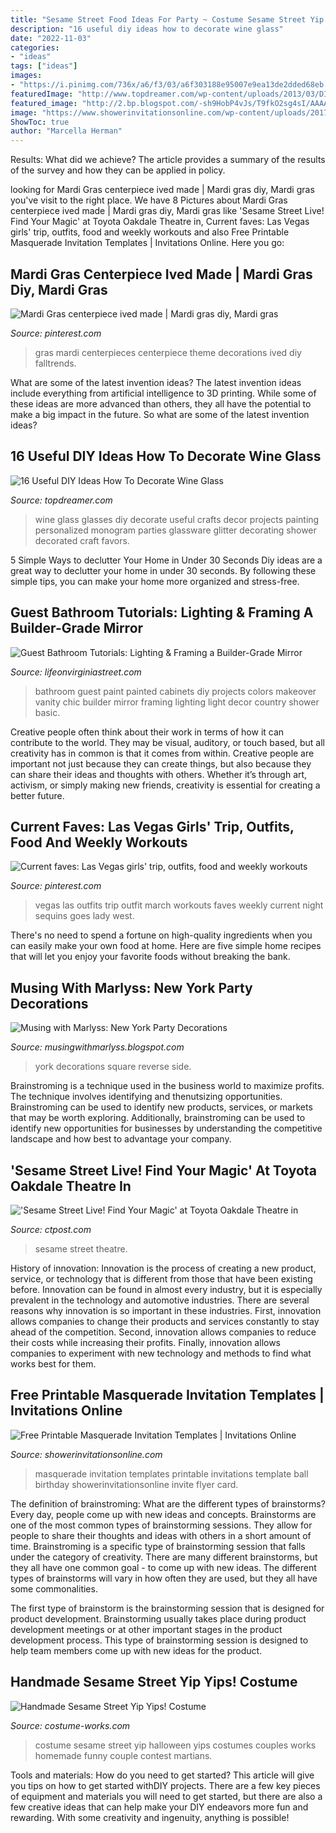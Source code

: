```yaml
---
title: "Sesame Street Food Ideas For Party ~ Costume Sesame Street Yip Halloween Yips Costumes Couples Works Homemade Funny Couple Contest Martians"
description: "16 useful diy ideas how to decorate wine glass"
date: "2022-11-03"
categories:
- "ideas"
tags: ["ideas"]
images:
- "https://i.pinimg.com/736x/a6/f3/03/a6f303188e95007e9ea13de2dded68eb.jpg"
featuredImage: "http://www.topdreamer.com/wp-content/uploads/2013/03/DIY-Wine-Glass-10.jpg"
featured_image: "http://2.bp.blogspot.com/-sh9HobP4vJs/T9fkO2sg4sI/AAAAAAAAB3k/ZuhB89Asn7U/s1600/Times+Square.jpg"
image: "https://www.showerinvitationsonline.com/wp-content/uploads/2017/10/Masquerade-Invitation-Card.jpg"
ShowToc: true
author: "Marcella Herman"
---
```



Results: What did we achieve?
The article provides a summary of the results of the survey and how they can be applied in policy.

	

		
looking for Mardi Gras centerpiece ived made | Mardi gras diy, Mardi gras you've visit to the right place. We have 8 Pictures about Mardi Gras centerpiece ived made | Mardi gras diy, Mardi gras like &#039;Sesame Street Live! Find Your Magic&#039; at Toyota Oakdale Theatre in, Current faves: Las Vegas girls&#039; trip, outfits, food and weekly workouts and also Free Printable Masquerade Invitation Templates | Invitations Online. Here you go:
		
    
## Mardi Gras Centerpiece Ived Made | Mardi Gras Diy, Mardi Gras

<img loading=lazy src="https://i.pinimg.com/736x/d1/71/b5/d171b57a9323950dac56adea78e1c074--mardi-gras-centerpieces.jpg" onerror="this.onerror=null;this.src='https://tse3.mm.bing.net/th?id=OIP.SOsOW3L3W4wSOscptmaxyQDYEg&amp;pid=15.1';" alt="Mardi Gras centerpiece ived made | Mardi gras diy, Mardi gras">

_Source: pinterest.com_

>gras mardi centerpieces centerpiece theme decorations ived diy falltrends. 

	

What are some of the latest invention ideas?
The latest invention ideas include everything from artificial intelligence to 3D printing. While some of these ideas are more advanced than others, they all have the potential to make a big impact in the future. So what are some of the latest invention ideas?

    
## 16 Useful DIY Ideas How To Decorate Wine Glass

<img loading=lazy src="http://www.topdreamer.com/wp-content/uploads/2013/03/DIY-Wine-Glass-10.jpg" onerror="this.onerror=null;this.src='https://tse3.mm.bing.net/th?id=OIP.jm29lH6hIHEI2wwFkPSynAHaFj&amp;pid=15.1';" alt="16 Useful DIY Ideas How To Decorate Wine Glass">

_Source: topdreamer.com_

>wine glass glasses diy decorate useful crafts decor projects painting personalized monogram parties glassware glitter decorating shower decorated craft favors. 

	

5 Simple Ways to declutter Your Home in Under 30 Seconds
Diy ideas are a great way to declutter your home in under 30 seconds. By following these simple tips, you can make your home more organized and stress-free.

    
## Guest Bathroom Tutorials: Lighting &amp; Framing A Builder-Grade Mirror

<img loading=lazy src="https://lifeonvirginiastreet.com/wp-content/uploads/2014/04/guest-bath-vanity-with-country-chic-paint-2.jpg" onerror="this.onerror=null;this.src='https://tse2.mm.bing.net/th?id=OIP.dmJesMLe3kAuqxl_rc9KNQHaLH&amp;pid=15.1';" alt="Guest Bathroom Tutorials: Lighting &amp; Framing a Builder-Grade Mirror">

_Source: lifeonvirginiastreet.com_

>bathroom guest paint painted cabinets diy projects colors makeover vanity chic builder mirror framing lighting light decor country shower basic. 

	

Creative people often think about their work in terms of how it can contribute to the world. They may be visual, auditory, or touch based, but all creativity has in common is that it comes from within. Creative people are important not just because they can create things, but also because they can share their ideas and thoughts with others. Whether it’s through art, activism, or simply making new friends, creativity is essential for creating a better future.

    
## Current Faves: Las Vegas Girls&#039; Trip, Outfits, Food And Weekly Workouts

<img loading=lazy src="https://i.pinimg.com/736x/a6/f3/03/a6f303188e95007e9ea13de2dded68eb.jpg" onerror="this.onerror=null;this.src='https://tse4.mm.bing.net/th?id=OIP.mUukvMNa3j-KPFTTblKC3QHaJ3&amp;pid=15.1';" alt="Current faves: Las Vegas girls&#039; trip, outfits, food and weekly workouts">

_Source: pinterest.com_

>vegas las outfits trip outfit march workouts faves weekly current night sequins goes lady west. 

	

There's no need to spend a fortune on high-quality ingredients when you can easily make your own food at home. Here are five simple home recipes that will let you enjoy your favorite foods without breaking the bank.

    
## Musing With Marlyss: New York Party Decorations

<img loading=lazy src="http://2.bp.blogspot.com/-sh9HobP4vJs/T9fkO2sg4sI/AAAAAAAAB3k/ZuhB89Asn7U/s1600/Times+Square.jpg" onerror="this.onerror=null;this.src='https://tse4.mm.bing.net/th?id=OIP.wPNlMwp-jRwmvJTl_ual3wHaKc&amp;pid=15.1';" alt="Musing with Marlyss: New York Party Decorations">

_Source: musingwithmarlyss.blogspot.com_

>york decorations square reverse side. 

	

Brainstroming is a technique used in the business world to maximize profits. The technique involves identifying and thenutsizing opportunities. Brainstroming can be used to identify new products, services, or markets that may be worth exploring. Additionally, brainstroming can be used to identify new opportunities for businesses by understanding the competitive landscape and how best to advantage your company.

    
## &#039;Sesame Street Live! Find Your Magic&#039; At Toyota Oakdale Theatre In

<img loading=lazy src="https://s.hdnux.com/photos/01/00/53/43/16955646/4/rawImage.jpg" onerror="this.onerror=null;this.src='https://tse4.mm.bing.net/th?id=OIP.3f6ogD7TWqGad_IsCx8R-wHaLH&amp;pid=15.1';" alt="&#039;Sesame Street Live! Find Your Magic&#039; at Toyota Oakdale Theatre in">

_Source: ctpost.com_

>sesame street theatre. 

	

History of innovation:
Innovation is the process of creating a new product, service, or technology that is different from those that have been existing before. Innovation can be found in almost every industry, but it is especially prevalent in the technology and automotive industries. There are several reasons why innovation is so important in these industries. First, innovation allows companies to change their products and services constantly to stay ahead of the competition. Second, innovation allows companies to reduce their costs while increasing their profits. Finally, innovation allows companies to experiment with new technology and methods to find what works best for them.

    
## Free Printable Masquerade Invitation Templates | Invitations Online

<img loading=lazy src="https://www.showerinvitationsonline.com/wp-content/uploads/2017/10/Masquerade-Invitation-Card.jpg" onerror="this.onerror=null;this.src='https://tse1.mm.bing.net/th?id=OIP.CaIh8cScv6zZH6jzOXuifQHaKa&amp;pid=15.1';" alt="Free Printable Masquerade Invitation Templates | Invitations Online">

_Source: showerinvitationsonline.com_

>masquerade invitation templates printable invitations template ball birthday showerinvitationsonline invite flyer card. 

	

The definition of brainstroming: What are the different types of brainstorms?
Every day, people come up with new ideas and concepts. Brainstorms are one of the most common types of brainstorming sessions. They allow for people to share their thoughts and ideas with others in a short amount of time. Brainstroming is a specific type of brainstorming session that falls under the category of creativity. 
There are many different brainstorms, but they all have one common goal - to come up with new ideas. The different types of brainstorms will vary in how often they are used, but they all have some commonalities. 

The first type of brainstorm is the brainstorming session that is designed for product development. Brainstorming usually takes place during product development meetings or at other important stages in the product development process. This type of brainstorming session is designed to help team members come up with new ideas for the product.

    
## Handmade Sesame Street Yip Yips! Costume

<img loading=lazy src="http://photos.costume-works.com/full/sesame_street_yip_yips.jpg" onerror="this.onerror=null;this.src='https://tse4.mm.bing.net/th?id=OIP.U2GWkmI7hhAvHlciy7aVIAHaKE&amp;pid=15.1';" alt="Handmade Sesame Street Yip Yips! Costume">

_Source: costume-works.com_

>costume sesame street yip halloween yips costumes couples works homemade funny couple contest martians. 

	

Tools and materials: How do you need to get started?
This article will give you tips on how to get started withDIY projects. There are a few key pieces of equipment and materials you will need to get started, but there are also a few creative ideas that can help make your DIY endeavors more fun and rewarding. With some creativity and ingenuity, anything is possible!

